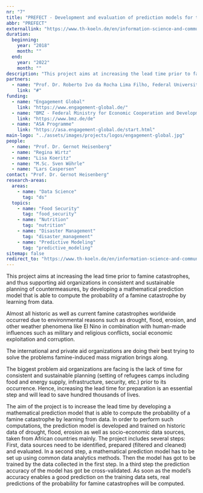 ```yaml
---
nr: "7"
title: "PREFECT - Development and evaluation of prediction models for the probability of famine catastrophes using data analytics techniques"
abbr: "PREFECT"
externallink: "https://www.th-koeln.de/en/information-science-and-communication-studies/prefect---prediction-models-for-famine-catastrophes_68535.php"
duration:
  beginning: 
    year: "2018"
    month: ""
  end: 
    year: "2022"
    month: ""
description: "This project aims at increasing the lead time prior to famine catastrophes, and thus supporting aid organizations in consistent and sustainable planning of countermeasures, by developing a mathematical prediction model that is able to compute the probability of a famine catastrophe by learning from data."
partners:
  - name: "Prof. Dr. Roberto Ivo da Rocha Lima Filho, Federal University of Rio de Janeiro, Brazil"
    link: "#"
funding:
  - name: "Engagement Global"
    link: "https://www.engagement-global.de/"
  - name: "BMZ - Federal Ministry for Economic Cooperation and Development"
    link: "https://www.bmz.de/de"
  - name: "ASA Programme"
    link: "https://asa.engagement-global.de/start.html"
main-logo: "../assets/images/projects/logos/engagement-global.jpg"
people: 
  - name: "Prof. Dr. Gernot Heisenberg"
  - name: "Regina Wirtz"
  - name: "Lisa Koeritz"
  - name: "M.Sc. Sven Wöhrle"
  - name: "Lars Caspersen"
contact: "Prof. Dr. Gernot Heisenberg"
research-areas:
  areas: 
    - name: "Data Science"
      tag: "ds"
  topics:
    - name: "Food Security"
      tag: "food_security"
    - name: "Nutrition"
      tag: "nutrition"
    - name: "Disaster Management"
      tag: "disaster_management"
    - name: "Predictive Modeling"
      tag: "predictive_modeling"
sitemap: false
redirect_to: "https://www.th-koeln.de/en/information-science-and-communication-studies/prefect---prediction-models-for-famine-catastrophes_68535.php"
---
```

This project aims at increasing the lead time prior to famine catastrophes, and thus supporting aid organizations in consistent and sustainable planning of countermeasures, by developing a mathematical prediction model that is able to compute the probability of a famine catastrophe by learning from data.

Almost all historic as well as current famine catastrophes worldwide occurred due to environmental reasons such as drought, flood, erosion, and other weather phenomena like El Nino in combination with human-made influences such as military and religious conflicts, social economic exploitation and corruption.

The international and private aid organizations are doing their best trying to solve the problems famine-induced mass migration brings along.

The biggest problem aid organizations are facing is the lack of time for consistent and sustainable planning (setting of refugees camps including food and energy supply, infrastructure, security, etc.) prior to its occurrence. Hence, increasing the lead time for preparation is an essential step and will lead to save hundred thousands of lives.

The aim of the project is to increase the lead time by developing a mathematical prediction model that is able to compute the probability of a famine catastrophe by learning from data. In order to perform such computations, the prediction model is developed and trained on historic data of drought, flood, erosion as well as socio-economic data sources, taken from African countries mainly. The project includes several steps: First, data sources need to be identified, prepared (filtered and cleaned) and evaluated. In a second step, a mathematical prediction model has to be set up using common data analytics methods. Then the model has got to be trained by the data collected in the first step. In a third step the prediction accuracy of the model has got be cross-validated. As soon as the model’s accuracy enables a good prediction on the training data sets, real predictions of the probability for famine catastrophes will be computed.